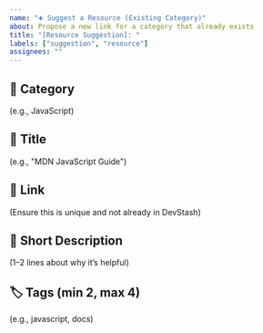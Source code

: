 ```yaml
---
name: "➕ Suggest a Resource (Existing Category)"
about: Propose a new link for a category that already exists
title: "[Resource Suggestion]: "
labels: ["suggestion", "resource"]
assignees: ""
---
```


## 📂 Category
(e.g., JavaScript)

## 📝 Title
(e.g., "MDN JavaScript Guide")

## 🔗 Link
(Ensure this is unique and not already in DevStash)

## 🧾 Short Description
(1–2 lines about why it’s helpful)

## 🏷️ Tags (min 2, max 4)
(e.g., javascript, docs)